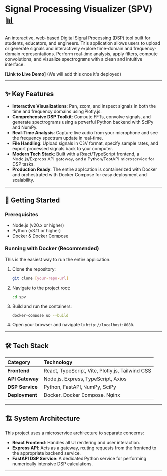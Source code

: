 # Signal Processing Visualizer (SPV) 📊

An interactive, web-based Digital Signal Processing (DSP) tool built for students, educators, and engineers. This application allows users to upload or generate signals and interactively explore time-domain and frequency-domain representations. Perform real-time analysis, apply filters, compute convolutions, and visualize spectrograms with a clean and intuitive interface.

**[Link to Live Demo]** (We will add this once it's deployed)

---

## ✨ Key Features

* **Interactive Visualizations**: Pan, zoom, and inspect signals in both the time and frequency domains using Plotly.js.
* **Comprehensive DSP Toolkit**: Compute FFTs, convolve signals, and generate spectrograms using a powerful Python backend with SciPy and NumPy.
* **Real-Time Analysis**: Capture live audio from your microphone and see the frequency spectrum update in real-time.
* **File Handling**: Upload signals in CSV format, specify sample rates, and export processed signals back to your computer.
* **Modern Tech Stack**: Built with a React/TypeScript frontend, a Node.js/Express API gateway, and a Python/FastAPI microservice for DSP tasks.
* **Production Ready**: The entire application is containerized with Docker and orchestrated with Docker Compose for easy deployment and scalability.

---

## 🚀 Getting Started

### Prerequisites

* Node.js (v20.x or higher)
* Python (v3.11 or higher)
* Docker & Docker Compose

### Running with Docker (Recommended)

This is the easiest way to run the entire application.

1.  Clone the repository:
    ```bash
    git clone [your-repo-url]
    ```
2.  Navigate to the project root:
    ```bash
    cd spv
    ```
3.  Build and run the containers:
    ```bash
    docker-compose up --build
    ```
4.  Open your browser and navigate to `http://localhost:8080`.

---

## 🛠️ Tech Stack

| Category      | Technology                               |
| :------------ | :--------------------------------------- |
| **Frontend** | React, TypeScript, Vite, Plotly.js, Tailwind CSS |
| **API Gateway** | Node.js, Express, TypeScript, Axios      |
| **DSP Service** | Python, FastAPI, NumPy, SciPy            |
| **Deployment**| Docker, Docker Compose, Nginx            |

---

## 🏗️ System Architecture

This project uses a microservice architecture to separate concerns:

* **React Frontend**: Handles all UI rendering and user interaction.
* **Express API**: Acts as a gateway, routing requests from the frontend to the appropriate backend service.
* **FastAPI DSP Service**: A dedicated Python service for performing numerically intensive DSP calculations.



---